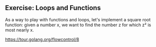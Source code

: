 ## Exercise: Loops and Functions

As a way to play with functions and loops, let's implement a square root function: given a number x, we want to find the number z for which z² is most nearly x.


https://tour.golang.org/flowcontrol/8